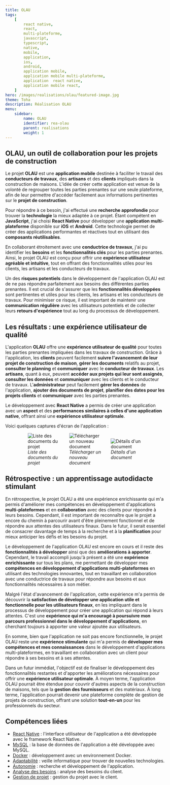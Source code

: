 ```yaml
---
title: OLAU
tags:
    [
        react native,
        react,
        multi-plateforme,
        javascript,
        typescript,
        native,
        mobile,
        application,
        ios,
        android,
        application mobile,
        application mobile multi-plateforme,
        application  react native,
        application mobile react,
    ]
hero: /images/realisations/olau/featured-image.jpg
theme: Toha
description: Réalisation OLAU
menu:
    sidebar:
        name: OLAU
        identifier: rea-olau
        parent: realisations
        weight: 1
---
```


## OLAU, un outil de collaboration pour les projets de construction

Le projet **OLAU** est une **application mobile** destinée à faciliter le travail des **conducteurs de travaux**, des **artisans** et des **clients** impliqués dans la construction de maisons. L'idée de créer cette application est venue de la volonté de regrouper toutes les parties prenantes sur une seule plateforme, afin de leur permettre d'accéder facilement aux informations pertinentes sur le **projet de construction**.

Pour répondre à ce besoin, j'ai effectué une **recherche approfondie** pour trouver la **technologie** la mieux adaptée à ce projet. Étant compétent en **JavaScript**, j'ai choisi **React Native** pour développer une **application multi-plateforme** disponible sur **iOS** et **Android**. Cette technologie permet de créer des applications performantes et réactives tout en utilisant des **composants réutilisables**.

En collaborant étroitement avec une **conductrice de travaux**, j'ai pu identifier les **besoins** et les **fonctionnalités clés** pour les parties prenantes. Ainsi, le projet OLAU est conçu pour offrir une **expérience utilisateur agréable et intuitive**, tout en offrant des fonctionnalités utiles pour les clients, les artisans et les conducteurs de travaux.

Un des **risques potentiels** dans le développement de l'application OLAU est de ne pas répondre parfaitement aux besoins des différentes parties prenantes. Il est crucial de s'assurer que les **fonctionnalités développées** sont pertinentes et utiles pour les clients, les artisans et les conducteurs de travaux. Pour minimiser ce risque, il est important de maintenir une **communication régulière** avec les utilisateurs potentiels et de collecter leurs **retours d'expérience** tout au long du processus de développement.

## Les résultats : une expérience utilisateur de qualité

L'application **OLAU** offre une **expérience utilisateur de qualité** pour toutes les parties prenantes impliquées dans les travaux de construction. Grâce à l'application, les **clients** peuvent facilement **suivre l'avancement de leur projet de construction de maison**, **gérer les documents** relatifs au projet, **consulter le planning** et **communiquer** avec le **conducteur de travaux**. Les **artisans**, quant à eux, peuvent **accéder aux projets qui leur sont assignés**, **consulter les données** et **communiquer** avec les clients et le conducteur de travaux. L'**administrateur** peut facilement **gérer les données** de l'application, **ajouter des documents de projet**, **planifier des dates pour les projets clients** et **communiquer** avec les parties prenantes.

Le développement avec **React Native** a permis de créer une application avec un **aspect** et des **performances similaires à celles d'une application native**, offrant ainsi une **expérience utilisateur optimale**.

Voici quelques captures d'écran de l'application :
<div style="display: flex; flex-direction: row; align-items: center; justify-content: center; gap: 30px;">
    <div style="display: flex; flex-direction: column; align-items: center; justify-content: center; width: 20%">
        <img onclick="window.open('/images/realisations/olau/documents-1.png')" src="/images/realisations/olau/documents-1.png" style="align-self: center; cursor: pointer;" alt="Liste des documents du projet" title="Cliquer pour zoomer" />
        <i>Liste des documents du projet</i>
    </div>
    <div style="display: flex; flex-direction: column; align-items: center; justify-content: center; width: 20%">
        <img onclick="window.open('/images/realisations/olau/documents-2.png')" src="/images/realisations/olau/documents-2.png" style="align-self: center; cursor: pointer;" alt="Télécharger un nouveau document" title="Cliquer pour zoomer" />
        <i>Télécharger un nouveau document</i>
    </div>
    <div style="display: flex; flex-direction: column; align-items: center; justify-content: center; width: 20%">
        <img onclick="window.open('/images/realisations/olau/documents-3.png')" src="/images/realisations/olau/documents-3.png" style="align-self: center; cursor: pointer;" alt="Détails d'un document" title="Cliquer pour zoomer" />
        <i>Détails d'un document</i>
    </div>
</div>

## Rétrospective : un apprentissage autodidacte stimulant

En rétrospective, le projet OLAU a été une expérience enrichissante qui m'a permis d'améliorer mes compétences en développement d'applications **multi-plateformes** et en **collaboration** avec des clients pour répondre à leurs besoins. Cependant, il est important de reconnaître que le projet a encore du chemin à parcourir avant d'être pleinement fonctionnel et de répondre aux attentes des utilisateurs finaux. Dans le futur, il serait essentiel de consacrer davantage de temps à la recherche et à la **planification** pour mieux anticiper les défis et les besoins du projet.

Le développement de l'application OLAU est encore en cours et il reste des **fonctionnalités à développer** ainsi que des **améliorations à apporter**. Cependant, le travail accompli jusqu'à présent a été une **expérience enrichissante** sur tous les plans, me permettant de développer mes **compétences en développement d'applications multi-plateformes** en utilisant des technologies innovantes, tout en travaillant en collaboration avec une conductrice de travaux pour répondre aux besoins et aux fonctionnalités nécessaires à son métier.

Malgré l'état d'avancement de l'application, cette expérience m'a permis de découvrir la **satisfaction de développer une application utile et fonctionnelle pour les utilisateurs finaux**, en les impliquant dans le processus de développement pour créer une application qui répond à leurs attentes. C'est une **expérience qui m'a encouragé à poursuivre mon parcours professionnel dans le développement d'applications**, en cherchant toujours à apporter une valeur ajoutée aux utilisateurs.

En somme, bien que l'application ne soit pas encore fonctionnelle, le projet OLAU reste une **expérience stimulante** qui m'a permis de **développer mes compétences et mes connaissances** dans le développement d'applications multi-plateformes, en travaillant en collaboration avec un client pour répondre à ses besoins et à ses attentes.

Dans un futur immédiat, l'objectif est de finaliser le développement des fonctionnalités restantes et d'apporter les améliorations nécessaires pour offrir une **expérience utilisateur optimale**. À moyen terme, l'application OLAU pourrait être étendue pour couvrir d'autres aspects de la construction de maisons, tels que la **gestion des fournisseurs** et des matériaux. À long terme, l'application pourrait devenir une plateforme complète de gestion de projets de construction, offrant une solution **tout-en-un** pour les professionnels du secteur.

## Compétences liées

- [React Native](/posts/competences-techniques/react-native) : l'interface utilisateur de l'application a été développée avec le framework React Native.
- [MySQL](/posts/competences-techniques/mysql) : la base de données de l'application a été développée avec MySQL.
- [Docker](/posts/competences-techniques/docker) : développement avec un environnement Docker.
- [Adaptabilité](/posts/competences-humaines/adaptabilite) : veille informatique pour trouver de nouvelles technologies.
- [Autonomie](/posts/competences-humaines/autonomie) : recherche et développement de l'application.
- [Analyse des besoins](/posts/competences-humaines/analyse-des-besoins) : analyse des besoins du client.
- [Gestion de projet](/posts/competences-humaines/gestion-de-projet) : gestion du projet avec le client.
